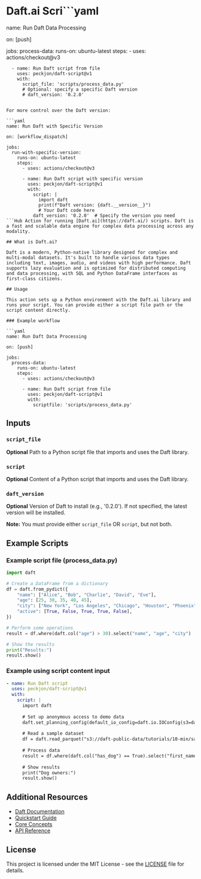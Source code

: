 # Daft.ai Scri```yaml
name: Run Daft Data Processing

on: [push]

jobs:
  process-data:
    runs-on: ubuntu-latest
    steps:
      - uses: actions/checkout@v3
      
      - name: Run Daft script from file
        uses: peckjon/daft-script@v1
        with:
          script_file: 'scripts/process_data.py'
          # Optional: specify a specific Daft version
          # daft_version: '0.2.0'
```

For more control over the Daft version:

```yaml
name: Run Daft with Specific Version

on: [workflow_dispatch]

jobs:
  run-with-specific-version:
    runs-on: ubuntu-latest
    steps:
      - uses: actions/checkout@v3
      
      - name: Run Daft script with specific version
        uses: peckjon/daft-script@v1
        with:
          script: |
            import daft
            print(f"Daft version: {daft.__version__}")
            # Your Daft code here
          daft_version: '0.2.0'  # Specify the version you need
```Hub Action for running [Daft.ai](https://daft.ai/) scripts. Daft is a fast and scalable data engine for complex data processing across any modality.

## What is Daft.ai?

Daft is a modern, Python-native library designed for complex and multi-modal datasets. It's built to handle various data types including text, images, audio, and videos with high performance. Daft supports lazy evaluation and is optimized for distributed computing and data processing, with SQL and Python DataFrame interfaces as first-class citizens.

## Usage

This action sets up a Python environment with the Daft.ai library and runs your script. You can provide either a script file path or the script content directly.

### Example workflow

```yaml
name: Run Daft Data Processing

on: [push]

jobs:
  process-data:
    runs-on: ubuntu-latest
    steps:
      - uses: actions/checkout@v3
      
      - name: Run Daft script from file
        uses: peckjon/daft-script@v1
        with:
          scriptfile: 'scripts/process_data.py'
```

## Inputs

### `script_file`

**Optional** Path to a Python script file that imports and uses the Daft library.

### `script`

**Optional** Content of a Python script that imports and uses the Daft library.

### `daft_version`

**Optional** Version of Daft to install (e.g., '0.2.0'). If not specified, the latest version will be installed.

**Note:** You must provide either `script_file` OR `script`, but not both.

## Example Scripts

### Example script file (process_data.py)

```python
import daft

# Create a DataFrame from a dictionary
df = daft.from_pydict({
    "name": ["Alice", "Bob", "Charlie", "David", "Eve"],
    "age": [25, 30, 35, 40, 45],
    "city": ["New York", "Los Angeles", "Chicago", "Houston", "Phoenix"],
    "active": [True, False, True, True, False],
})

# Perform some operations
result = df.where(daft.col("age") > 30).select("name", "age", "city")

# Show the results
print("Results:")
result.show()
```

### Example using script content input

```yaml
- name: Run Daft script
  uses: peckjon/daft-script@v1
  with:
    script: |
      import daft
      
      # Set up anonymous access to demo data
      daft.set_planning_config(default_io_config=daft.io.IOConfig(s3=daft.io.S3Config(anonymous=True)))
      
      # Read a sample dataset
      df = daft.read_parquet("s3://daft-public-data/tutorials/10-min/sample-data-dog-owners-partitioned.pq/**")
      
      # Process data
      result = df.where(daft.col("has_dog") == True).select("first_name", "last_name", "country")
      
      # Show results
      print("Dog owners:")
      result.show()
```

## Additional Resources

- [Daft Documentation](https://docs.getdaft.io/)
- [Quickstart Guide](https://docs.getdaft.io/en/stable/quickstart/)
- [Core Concepts](https://docs.getdaft.io/en/stable/core_concepts/)
- [API Reference](https://docs.getdaft.io/en/stable/api/)

## License

This project is licensed under the MIT License - see the [LICENSE](LICENSE) file for details.
